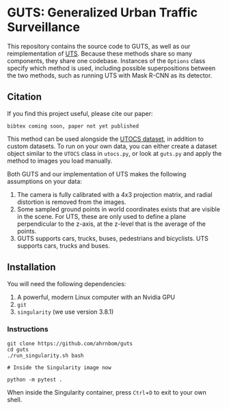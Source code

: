 # GUTS: Generalized Urban Traffic Surveillance

This repository contains the source code to GUTS, as well as our reimplementation of [UTS](https://ieeexplore.ieee.org/document/9575140). Because these methods share so many components, they share one codebase. Instances of the `Options` class specify which method is used, including possible superpositions between the two methods, such as running UTS with Mask R-CNN as its detector.

## Citation
If you find this project useful, please cite our paper: 
```
bibtex coming soon, paper not yet published
```

This method can be used alongside the [UTOCS dataset](https://github.com/ahrnbom/utocs), in addition to custom datasets. To run on your own data, you can either create a dataset object similar to the `UTOCS` class in `utocs.py`, or look at `guts.py` and apply the method to images you load manually. 

Both GUTS and our implementation of UTS makes the following assumptions on your data:
1. The camera is fully calibrated with a 4x3 projection matrix, and radial distortion is removed from the images.
2. Some sampled ground points in world coordinates exists that are visible in the scene. For UTS, these are only used to define a plane perpendicular to the z-axis, at the z-level that is the average of the points.
3. GUTS supports cars, trucks, buses, pedestrians and bicyclists. UTS supports cars, trucks and buses.

## Installation
You will need the following dependencies:
1. A powerful, modern Linux computer with an Nvidia GPU
2. `git`
3. `singularity` (we use version 3.8.1)

### Instructions
```
git clone https://github.com/ahrnbom/guts
cd guts
./run_singularity.sh bash

# Inside the Singularity image now

python -m pytest .
```

When inside the Singularity container, press `Ctrl`+`D` to exit to your own shell.
